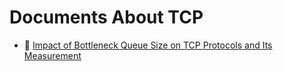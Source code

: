 # Documents About TCP

* :scroll: [Impact of Bottleneck Queue Size on TCP Protocols and Its Measurement](article%20-%20(2006)%20Impact%20of%20Bottleneck%20Queue%20Size%20on%20TCP%20Protocols%20and%20Its%20-%2010.1.1.103.4461.pdf)